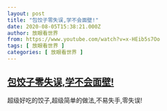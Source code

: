 ```yaml
---
layout: post
title: "包饺子零失误,学不会面壁!"
date: 2020-08-05T15:38:21.000Z
author: 放眼看世界
from: https://www.youtube.com/watch?v=x-HEib5s7Oo
tags: [ 放眼看世界 ]
categories: [ 放眼看世界 ]
---
```

<!--1596641901000-->
[包饺子零失误,学不会面壁!](https://www.youtube.com/watch?v=x-HEib5s7Oo)
------

<div>
超级好吃的饺子,超级简单的做法,不易失手,零失误!
</div>

